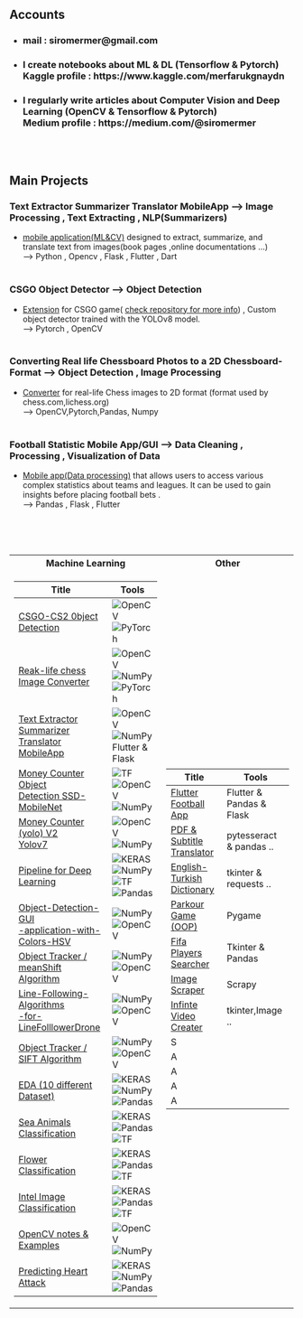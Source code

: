 
## Accounts
- <h3> mail : siromermer@gmail.com </h3>

- <h3>I create notebooks about ML & DL (Tensorflow & Pytorch)<br> Kaggle profile : https://www.kaggle.com/merfarukgnaydn</h3>

- <h3> I  regularly write articles about Computer Vision and Deep Learning (OpenCV & Tensorflow & Pytorch) <br> Medium profile : https://medium.com/@siromermer</h3>
<br><br>

## Main Projects <br>

###  Text Extractor Summarizer Translator MobileApp  --> Image Processing , Text Extracting , NLP(Summarizers)
- <a href="https://github.com/siromermer/Text-Extractor-Summarizer-Translator-MobileApp">mobile application(ML&CV)</a>  designed to extract, summarize, and translate text from images(book pages ,online documentations ...) <br>--> Python , Opencv , Flask , Flutter , Dart <br><br>
###  CSGO Object Detector --> Object Detection 
- <a href="https://github.com/siromermer/CS2-CSGO-Yolov8-Yolov7-ObjectDetection">Extension</a> for CSGO game( <a href="https://github.com/siromermer/CS2-CSGO-Yolov8-Yolov7-ObjectDetection">check repository for more info</a>) , Custom object detector trained with the YOLOv8 model.<br>
--> Pytorch , OpenCV<br><br>
###  Converting Real life Chessboard Photos to a 2D Chessboard-Format --> Object Detection , Image Processing 
- <a href="https://github.com/siromermer/Converting-Real-life-Chessboard-Photos-to-a-2D-Chessboard-Format">Converter</a> for real-life Chess images to 2D format  (format used by chess.com,lichess.org)  <BR> --> OpenCV,Pytorch,Pandas, Numpy <br><br>
###  Football Statistic Mobile App/GUI --> Data Cleaning , Processing , Visualization of Data
- <a href="https://github.com/siromermer/Flutter-Football-App">Mobile app(Data processing)</a> that allows users to access various complex statistics about teams and leagues. It can be used to gain insights before placing football bets .<BR> --> Pandas , Flask , Flutter



<br><br><br>
<table>
<tr><th>Machine Learning </th><th>Other </th></tr>
<tr><td>

|Title | Tools | 
|--|--
| [CSGO-CS2 0bject Detection](https://github.com/siromermer/CS2-CSGO-Yolov8-Yolov7-ObjectDetection)  | ![OpenCV](https://img.shields.io/badge/OpenCV-black?style=flat-square&logo=opencv) ![PyTorch](https://img.shields.io/badge/PyTorch-black?style=flat-square&logo=pytorch) 
| [Reak-life chess Image Converter](https://github.com/siromermer/Converting-Real-life-Chessboard-Photos-to-a-2D-Chessboard-Format)  | ![OpenCV](https://img.shields.io/badge/OpenCV-black?style=flat-square&logo=opencv) ![NumPy](https://img.shields.io/badge/NumPy-black?style=flat-square&logo=numpy)   ![PyTorch](https://img.shields.io/badge/PyTorch-black?style=flat-square&logo=pytorch) 
| [Text Extractor Summarizer<br> Translator MobileApp](https://github.com/siromermer/Text-Extractor-Summarizer-Translator-MobileApp)  | ![OpenCV](https://img.shields.io/badge/OpenCV-black?style=flat-square&logo=opencv) ![NumPy](https://img.shields.io/badge/NumPy-black?style=flat-square&logo=numpy) <br>Flutter & Flask  |
| [Money Counter Object<br>Detection SSD-MobileNet](https://github.com/siromermer/Money-Counter-TurkishCurrency)  | ![TF](https://img.shields.io/badge/TF-black?style=flat-square&logo=tensorflow) ![OpenCV](https://img.shields.io/badge/OpenCV-black?style=flat-square&logo=opencv)  ![NumPy](https://img.shields.io/badge/NumPy-black?style=flat-square&logo=numpy) |
| [Money Counter (yolo) V2 <br>Yolov7](https://github.com/siromermer/Yolov7-CustomModel-Money-Counter-TurkishCurrency)|  ![OpenCV](https://img.shields.io/badge/OpenCV-black?style=flat-square&logo=opencv)  ![NumPy](https://img.shields.io/badge/NumPy-black?style=flat-square&logo=numpy) 
| [Pipeline for Deep Learning](https://github.com/siromermer/Full-Pipeline-DL) | ![KERAS](https://github.com/siromermer/siromermer/assets/113242649/1ea64d6f-9254-4eed-ac92-db5f249891e5) ![NumPy](https://img.shields.io/badge/NumPy-black?style=flat-square&logo=numpy) ![TF](https://img.shields.io/badge/TF-black?style=flat-square&logo=tensorflow)<br> ![Pandas](https://img.shields.io/badge/Pandas-black?style=flat-square&logo=pandas) |
| [Object-Detection-GUI<br>-application-with-Colors-HSV ](https://github.com/siromermer/Object-Detection-GUI-application-with-Colors-HSV) | ![NumPy](https://img.shields.io/badge/NumPy-black?style=flat-square&logo=numpy)  ![OpenCV](https://img.shields.io/badge/OpenCV-black?style=flat-square&logo=opencv) |
| [Object Tracker /<br> meanShift Algorithm ](https://github.com/siromermer/Object-Tracker-Opencv) | ![NumPy](https://img.shields.io/badge/NumPy-black?style=flat-square&logo=numpy)  ![OpenCV](https://img.shields.io/badge/OpenCV-black?style=flat-square&logo=opencv) |
| [Line-Following-Algorithms<br>-for-LineFolllowerDrone ](https://github.com/siromermer/Line-Following-Algorithms-for-LineFolllowerDrone) | ![NumPy](https://img.shields.io/badge/NumPy-black?style=flat-square&logo=numpy)  ![OpenCV](https://img.shields.io/badge/OpenCV-black?style=flat-square&logo=opencv) |
| [Object Tracker / SIFT Algorithm](https://github.com/siromermer/Object-Tracking-SIFT-Algorithm) | ![NumPy](https://img.shields.io/badge/NumPy-black?style=flat-square&logo=numpy)  ![OpenCV](https://img.shields.io/badge/OpenCV-black?style=flat-square&logo=opencv) |
| [EDA (10 different Dataset)](https://github.com/siromermer/Exploratory-data-analysis-EDA-) | ![KERAS](https://github.com/siromermer/siromermer/assets/113242649/1ea64d6f-9254-4eed-ac92-db5f249891e5) ![NumPy](https://img.shields.io/badge/NumPy-black?style=flat-square&logo=numpy)  ![Pandas](https://img.shields.io/badge/Pandas-black?style=flat-square&logo=pandas) |
| [Sea Animals Classification](https://github.com/siromermer/Sea-Animals-Classification-DL) | ![KERAS](https://github.com/siromermer/siromermer/assets/113242649/1ea64d6f-9254-4eed-ac92-db5f249891e5)   ![Pandas](https://img.shields.io/badge/Pandas-black?style=flat-square&logo=pandas)  ![TF](https://img.shields.io/badge/TF-black?style=flat-square&logo=tensorflow)| 
| [Flower Classification](https://github.com/siromermer/Flower-Classification-DL) | ![KERAS](https://github.com/siromermer/siromermer/assets/113242649/1ea64d6f-9254-4eed-ac92-db5f249891e5)  ![Pandas](https://img.shields.io/badge/Pandas-black?style=flat-square&logo=pandas)  ![TF](https://img.shields.io/badge/TF-black?style=flat-square&logo=tensorflow) |
| [Intel Image Classification](https://github.com/siromermer/Intel-Image-Classification-DL) | ![KERAS](https://github.com/siromermer/siromermer/assets/113242649/1ea64d6f-9254-4eed-ac92-db5f249891e5)  ![Pandas](https://img.shields.io/badge/Pandas-black?style=flat-square&logo=pandas)  ![TF](https://img.shields.io/badge/TF-black?style=flat-square&logo=tensorflow) |
| [OpenCV notes & Examples](https://github.com/siromermer/OpenCV-Notes) |![OpenCV](https://img.shields.io/badge/OpenCV-black?style=flat-square&logo=opencv) ![NumPy](https://img.shields.io/badge/NumPy-black?style=flat-square&logo=numpy)   |
| [Predicting Heart Attack](https://github.com/siromermer/Predicting-Heart-Attack) | ![KERAS](https://github.com/siromermer/siromermer/assets/113242649/1ea64d6f-9254-4eed-ac92-db5f249891e5) ![NumPy](https://img.shields.io/badge/NumPy-black?style=flat-square&logo=numpy)  ![Pandas](https://img.shields.io/badge/Pandas-black?style=flat-square&logo=pandas) |

 


</td><td>


|Title | Tools | 
|--|--
| [Flutter Football App](https://github.com/siromermer/Flutter-Football-App)| Flutter & Pandas & Flask|  
| [PDF & Subtitle Translator](https://github.com/siromermer/pdf-subtitle-Translator)  |pytesseract & pandas ..|
| [English-Turkish Dictionary](https://github.com/siromermer/english-turkish-dictionary)  |tkinter & requests ..|
| [Parkour Game (OOP)](https://github.com/siromermer/parkour_game)| Pygame |  
| [Fifa Players Searcher](https://github.com/siromermer/fifa22-player-searcher-gui)| Tkinter & Pandas  |  
| [Image Scraper](https://github.com/siromermer/Image-Scraper)| Scrapy|  
| [Infinte Video Creater]( https://github.com/siromermer/creating-infinite-videos)|tkinter,Image .. |  
|S | |  
|A | |  
|A | |  
|A | |  
| A| |  

 


</td></tr> </table>
